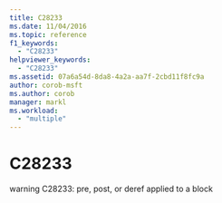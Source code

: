 ```yaml
---
title: C28233
ms.date: 11/04/2016
ms.topic: reference
f1_keywords:
  - "C28233"
helpviewer_keywords:
  - "C28233"
ms.assetid: 07a6a54d-8da8-4a2a-aa7f-2cbd11f8fc9a
author: corob-msft
ms.author: corob
manager: markl
ms.workload:
  - "multiple"
---
```

# C28233
warning C28233: pre, post, or deref applied to a block
